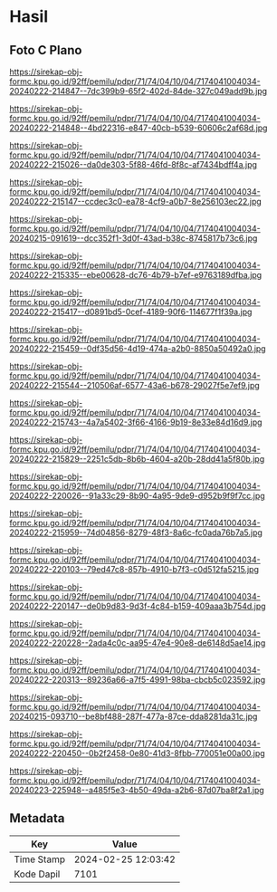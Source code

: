 # Hasil

## Foto C Plano

https://sirekap-obj-formc.kpu.go.id/92ff/pemilu/pdpr/71/74/04/10/04/7174041004034-20240222-214847--7dc399b9-65f2-402d-84de-327c049add9b.jpg

https://sirekap-obj-formc.kpu.go.id/92ff/pemilu/pdpr/71/74/04/10/04/7174041004034-20240222-214848--4bd22316-e847-40cb-b539-60606c2af68d.jpg

https://sirekap-obj-formc.kpu.go.id/92ff/pemilu/pdpr/71/74/04/10/04/7174041004034-20240222-215026--da0de303-5f88-46fd-8f8c-af7434bdff4a.jpg

https://sirekap-obj-formc.kpu.go.id/92ff/pemilu/pdpr/71/74/04/10/04/7174041004034-20240222-215147--ccdec3c0-ea78-4cf9-a0b7-8e256103ec22.jpg

https://sirekap-obj-formc.kpu.go.id/92ff/pemilu/pdpr/71/74/04/10/04/7174041004034-20240215-091619--dcc352f1-3d0f-43ad-b38c-8745817b73c6.jpg

https://sirekap-obj-formc.kpu.go.id/92ff/pemilu/pdpr/71/74/04/10/04/7174041004034-20240222-215335--ebe00628-dc76-4b79-b7ef-e9763189dfba.jpg

https://sirekap-obj-formc.kpu.go.id/92ff/pemilu/pdpr/71/74/04/10/04/7174041004034-20240222-215417--d0891bd5-0cef-4189-90f6-114677f1f39a.jpg

https://sirekap-obj-formc.kpu.go.id/92ff/pemilu/pdpr/71/74/04/10/04/7174041004034-20240222-215459--0df35d56-4d19-474a-a2b0-8850a50492a0.jpg

https://sirekap-obj-formc.kpu.go.id/92ff/pemilu/pdpr/71/74/04/10/04/7174041004034-20240222-215544--210506af-6577-43a6-b678-29027f5e7ef9.jpg

https://sirekap-obj-formc.kpu.go.id/92ff/pemilu/pdpr/71/74/04/10/04/7174041004034-20240222-215743--4a7a5402-3f66-4166-9b19-8e33e84d16d9.jpg

https://sirekap-obj-formc.kpu.go.id/92ff/pemilu/pdpr/71/74/04/10/04/7174041004034-20240222-215829--2251c5db-8b6b-4604-a20b-28dd41a5f80b.jpg

https://sirekap-obj-formc.kpu.go.id/92ff/pemilu/pdpr/71/74/04/10/04/7174041004034-20240222-220026--91a33c29-8b90-4a95-9de9-d952b9f9f7cc.jpg

https://sirekap-obj-formc.kpu.go.id/92ff/pemilu/pdpr/71/74/04/10/04/7174041004034-20240222-215959--74d04856-8279-48f3-8a6c-fc0ada76b7a5.jpg

https://sirekap-obj-formc.kpu.go.id/92ff/pemilu/pdpr/71/74/04/10/04/7174041004034-20240222-220103--79ed47c8-857b-4910-b7f3-c0d512fa5215.jpg

https://sirekap-obj-formc.kpu.go.id/92ff/pemilu/pdpr/71/74/04/10/04/7174041004034-20240222-220147--de0b9d83-9d3f-4c84-b159-409aaa3b754d.jpg

https://sirekap-obj-formc.kpu.go.id/92ff/pemilu/pdpr/71/74/04/10/04/7174041004034-20240222-220228--2ada4c0c-aa95-47e4-90e8-de6148d5ae14.jpg

https://sirekap-obj-formc.kpu.go.id/92ff/pemilu/pdpr/71/74/04/10/04/7174041004034-20240222-220313--89236a66-a7f5-4991-98ba-cbcb5c023592.jpg

https://sirekap-obj-formc.kpu.go.id/92ff/pemilu/pdpr/71/74/04/10/04/7174041004034-20240215-093710--be8bf488-287f-477a-87ce-dda8281da31c.jpg

https://sirekap-obj-formc.kpu.go.id/92ff/pemilu/pdpr/71/74/04/10/04/7174041004034-20240222-220450--0b2f2458-0e80-41d3-8fbb-770051e00a00.jpg

https://sirekap-obj-formc.kpu.go.id/92ff/pemilu/pdpr/71/74/04/10/04/7174041004034-20240223-225948--a485f5e3-4b50-49da-a2b6-87d07ba8f2a1.jpg


## Metadata

| Key        | Value               |
| ---------- | ------------------- |
| Time Stamp | 2024-02-25 12:03:42 |
| Kode Dapil | 7101                |



